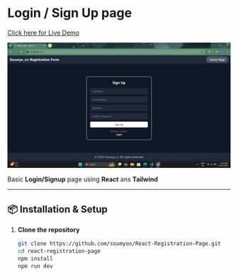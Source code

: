 # Login / Sign Up page

[Click here for Live Demo]()

<img src="./src/assets/Demo-Pic.png" alt="Demo Image" />

Basic **Login/Signup** page using **React** ans **Tailwind**

---

## 📦 Installation & Setup

1. **Clone the repository**  
   ```bash
   git clone https://github.com/soumyoo/React-Registration-Page.git
   cd react-registration-page
   npm install
   npm run dev